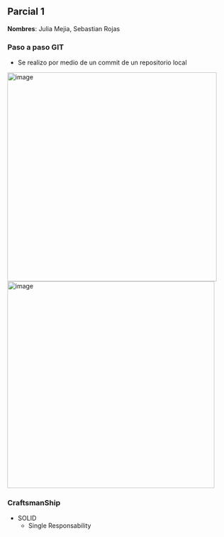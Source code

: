 Parcial 1
---
**Nombres**: Julia Mejia, Sebastian Rojas

### Paso a paso GIT

* Se realizo por medio de un commit de un repositorio local
<img width="472" alt="image" src="https://user-images.githubusercontent.com/98657146/190298309-104a0fd3-f4f6-4346-be90-93db97295188.png">
<img width="467" alt="image" src="https://user-images.githubusercontent.com/98657146/190298474-af7120eb-b3d1-41d8-ab0c-9339f5e6e1cd.png">





### CraftsmanShip

* SOLID
  * Single Responsability
  
